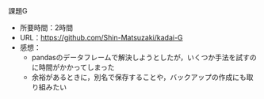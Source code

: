 課題G
* 所要時間：2時間
* URL：https://github.com/Shin-Matsuzaki/kadai-G
* 感想：
    * pandasのデータフレームで解決しようとしたが，いくつか手法を試すのに時間がかかってしまった
    * 余裕があるときに，別名で保存することや，バックアップの作成にも取り組みたい